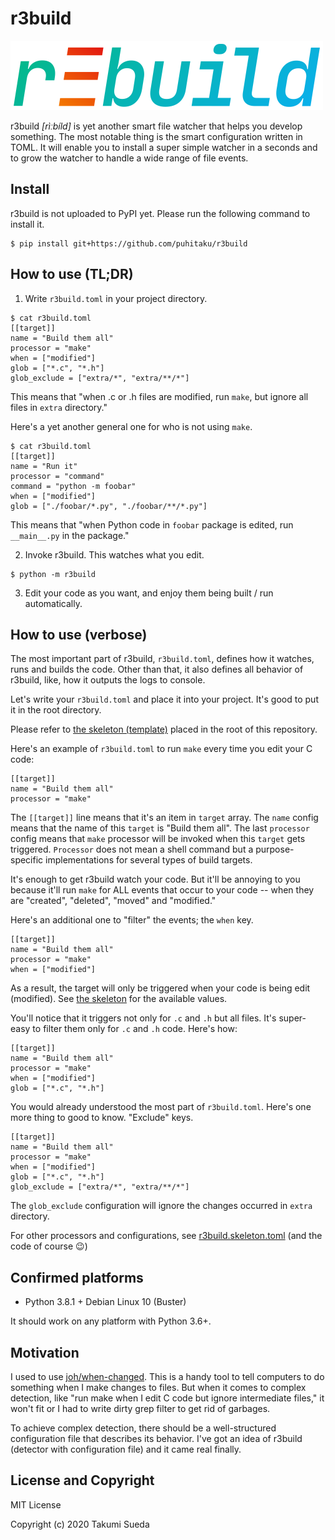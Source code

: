 r3build
=======

<img width=500px src="./r3build.svg" alt="r3build logo">

r3build _[rìːbíld]_ is yet another smart file watcher that helps you develop something.
The most notable thing is the smart configuration written in TOML. It will enable you to install a
super simple watcher in a seconds and to grow the watcher to handle a wide range of file events.


Install
-------

r3build is not uploaded to PyPI yet. Please run the following command to install it.

```
$ pip install git+https://github.com/puhitaku/r3build
```


How to use (TL;DR)
------------------

1. Write `r3build.toml` in your project directory.

```
$ cat r3build.toml
[[target]]
name = "Build them all"
processor = "make"
when = ["modified"]
glob = ["*.c", "*.h"]
glob_exclude = ["extra/*", "extra/**/*"]
```

This means that "when .c or .h files are modified, run `make`, but ignore all files in `extra` directory."

Here's a yet another general one for who is not using `make`.

```
$ cat r3build.toml
[[target]]
name = "Run it"
processor = "command"
command = "python -m foobar"
when = ["modified"]
glob = ["./foobar/*.py", "./foobar/**/*.py"]
```

This means that "when Python code in `foobar` package is edited, run `__main__.py` in the package."

2. Invoke r3build. This watches what you edit.

```
$ python -m r3build
```

3. Edit your code as you want, and enjoy them being built / run automatically.


How to use (verbose)
--------------------

The most important part of r3build, `r3build.toml`, defines how it watches, runs and builds the code.
Other than that, it also defines all behavior of r3build, like, how it outputs the logs to console.

Let's write your `r3build.toml` and place it into your project. It's good to put it in the root directory.

Please refer to [the skeleton (template)](r3build.skeleton.toml) placed in the root of this repository.

Here's an example of `r3build.toml` to run `make` every time you edit your C code:

```
[[target]]
name = "Build them all"
processor = "make"
```

The `[[target]]` line means that it's an item in `target` array. The `name` config means that the name of this `target` is "Build them all". The last `processor` config means that `make` processor will be invoked when this `target` gets triggered. `Processor` does not mean a shell command but a purpose-specific implementations for several types of build targets.

It's enough to get r3build watch your code. But it'll be annoying to you because it'll run `make` for ALL events
that occur to your code -- when they are "created", "deleted", "moved" and "modified."

Here's an additional one to "filter" the events; the `when` key.

```
[[target]]
name = "Build them all"
processor = "make"
when = ["modified"]
```

As a result, the target will only be triggered when your code is being edit (modified).
See [the skeleton](r3build.skeleton.toml) for the available values.

You'll notice that it triggers not only for `.c` and `.h` but all files.
It's super-easy to filter them only for `.c` and `.h` code. Here's how:

```
[[target]]
name = "Build them all"
processor = "make"
when = ["modified"]
glob = ["*.c", "*.h"]
```

You would already understood the most part of `r3build.toml`.
Here's one more thing to good to know. "Exclude" keys.

```
[[target]]
name = "Build them all"
processor = "make"
when = ["modified"]
glob = ["*.c", "*.h"]
glob_exclude = ["extra/*", "extra/**/*"]
```

The `glob_exclude` configuration will ignore the changes occurred in `extra` directory.

For other processors and configurations, see [r3build.skeleton.toml](r3build.skeleton.toml) (and the code of course :wink:)


Confirmed platforms
-------------------

 - Python 3.8.1 + Debian Linux 10 (Buster)

It should work on any platform with Python 3.6+.


Motivation
----------

I used to use [joh/when-changed](https://github.com/joh/when-changed). This is a handy tool to tell computers to do something when I make changes to files. But when it comes to complex detection, like "run make when I edit C code but ignore intermediate files," it won't fit or I had to write dirty grep filter to get rid of garbages.

To achieve complex detection, there should be a well-structured configuration file that describes its behavior. I've got an idea of r3build (detector with configuration file) and it came real finally.


License and Copyright
---------------------

MIT License

Copyright (c) 2020 Takumi Sueda


